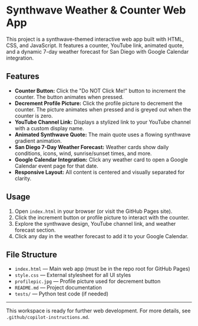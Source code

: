 # Synthwave Weather & Counter Web App

This project is a synthwave-themed interactive web app built with HTML, CSS, and JavaScript. It features a counter, YouTube link, animated quote, and a dynamic 7-day weather forecast for San Diego with Google Calendar integration.

## Features

- **Counter Button:** Click the "Do NOT Click Me!" button to increment the counter. The button animates when pressed.
- **Decrement Profile Picture:** Click the profile picture to decrement the counter. The picture animates when pressed and is greyed out when the counter is zero.
- **YouTube Channel Link:** Displays a stylized link to your YouTube channel with a custom display name.
- **Animated Synthwave Quote:** The main quote uses a flowing synthwave gradient animation.
- **San Diego 7-Day Weather Forecast:** Weather cards show daily conditions, icons, wind, sunrise/sunset times, and more.
- **Google Calendar Integration:** Click any weather card to open a Google Calendar event page for that date.
- **Responsive Layout:** All content is centered and visually separated for clarity.

## Usage

1. Open `index.html` in your browser (or visit the GitHub Pages site).
2. Click the increment button or profile picture to interact with the counter.
3. Explore the synthwave design, YouTube channel link, and weather forecast section.
4. Click any day in the weather forecast to add it to your Google Calendar.

## File Structure

- `index.html` — Main web app (must be in the repo root for GitHub Pages)
- `style.css` — External stylesheet for all UI styles
- `profilepic.jpg` — Profile picture used for decrement button
- `README.md` — Project documentation
- `tests/` — Python test code (if needed)

---

This workspace is ready for further web development. For more details, see `.github/copilot-instructions.md`.
